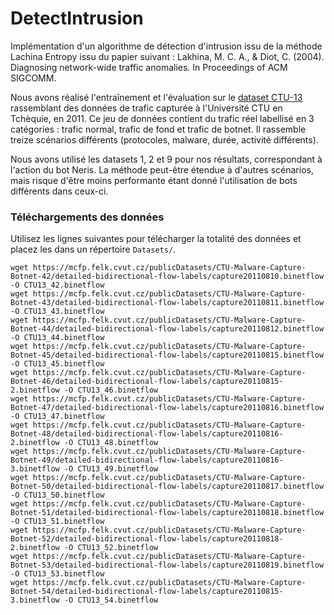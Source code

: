 # DetectIntrusion
Implémentation d'un algorithme de détection d'intrusion issu de la méthode Lachina Entropy issu du papier suivant : Lakhina, M. C. A., &amp; Diot, C. (2004). Diagnosing network-wide traffic anomalies. In Proceedings of ACM SIGCOMM.

Nous avons réalisé l'entraînement et l'évaluation sur le [dataset CTU-13](https://www.stratosphereips.org/datasets-ctu13) rassemblant des données de trafic capturée à l'Université CTU en Tchèquie, en 2011. Ce jeu de données contient du trafic réel labellisé en 3 catégories : trafic normal, trafic de fond et trafic de botnet. Il rassemble treize scénarios différents (protocoles, malware, durée, activité différents).

Nous avons utilisé les datasets 1, 2 et 9 pour nos résultats, correspondant à l'action du bot Neris. La méthode peut-être étendue à d'autres scénarios, mais risque d'être moins performante étant donné l'utilisation de bots différents dans ceux-ci.

### Téléchargements des données

Utilisez les lignes suivantes pour télécharger la totalité des données et placez les dans un répertoire `Datasets/`.

```
wget https://mcfp.felk.cvut.cz/publicDatasets/CTU-Malware-Capture-Botnet-42/detailed-bidirectional-flow-labels/capture20110810.binetflow -O CTU13_42.binetflow
wget https://mcfp.felk.cvut.cz/publicDatasets/CTU-Malware-Capture-Botnet-43/detailed-bidirectional-flow-labels/capture20110811.binetflow -O CTU13_43.binetflow
wget https://mcfp.felk.cvut.cz/publicDatasets/CTU-Malware-Capture-Botnet-44/detailed-bidirectional-flow-labels/capture20110812.binetflow -O CTU13_44.binetflow
wget https://mcfp.felk.cvut.cz/publicDatasets/CTU-Malware-Capture-Botnet-45/detailed-bidirectional-flow-labels/capture20110815.binetflow -O CTU13_45.binetflow
wget https://mcfp.felk.cvut.cz/publicDatasets/CTU-Malware-Capture-Botnet-46/detailed-bidirectional-flow-labels/capture20110815-2.binetflow -O CTU13_46.binetflow
wget https://mcfp.felk.cvut.cz/publicDatasets/CTU-Malware-Capture-Botnet-47/detailed-bidirectional-flow-labels/capture20110816.binetflow -O CTU13_47.binetflow
wget https://mcfp.felk.cvut.cz/publicDatasets/CTU-Malware-Capture-Botnet-48/detailed-bidirectional-flow-labels/capture20110816-2.binetflow -O CTU13_48.binetflow
wget https://mcfp.felk.cvut.cz/publicDatasets/CTU-Malware-Capture-Botnet-49/detailed-bidirectional-flow-labels/capture20110816-3.binetflow -O CTU13_49.binetflow
wget https://mcfp.felk.cvut.cz/publicDatasets/CTU-Malware-Capture-Botnet-50/detailed-bidirectional-flow-labels/capture20110817.binetflow -O CTU13_50.binetflow
wget https://mcfp.felk.cvut.cz/publicDatasets/CTU-Malware-Capture-Botnet-51/detailed-bidirectional-flow-labels/capture20110818.binetflow -O CTU13_51.binetflow
wget https://mcfp.felk.cvut.cz/publicDatasets/CTU-Malware-Capture-Botnet-52/detailed-bidirectional-flow-labels/capture20110818-2.binetflow -O CTU13_52.binetflow
wget https://mcfp.felk.cvut.cz/publicDatasets/CTU-Malware-Capture-Botnet-53/detailed-bidirectional-flow-labels/capture20110819.binetflow -O CTU13_53.binetflow
wget https://mcfp.felk.cvut.cz/publicDatasets/CTU-Malware-Capture-Botnet-54/detailed-bidirectional-flow-labels/capture20110815-3.binetflow -O CTU13_54.binetflow
```
